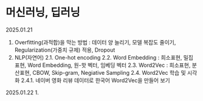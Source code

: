 # 머신러닝, 딥러닝


2025.01.21
1. Overfitting(과적합)을 막는 방법 : 데이터 양 늘리기, 모델 복잡도 줄이기, Regularization(가중치 규제) 적용, Dropout
2. NLP(자연어)
   2.1. One-hot encoding
   2.2. Word Embedding : 희소표현, 밀집표현, Word Embedding, 원-핫 벡터, 임베딩 벡터
   2.3. Word2Vec : 희소표현, 분산표현, CBOW, Skip-gram, Negiative Sampling
   2.4. Word2Vec 학습 및 시각화
     2.4.1. 네이버 영화 리뷰 데이터로 한국어 Word2Vec을 만들어 보기

2025.01.22
1. 
